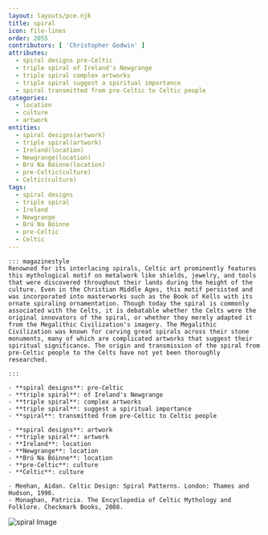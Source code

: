 ```yaml
---
layout: layouts/pce.njk
title: spiral
icon: file-lines
order: 2055
contributors: [ 'Christopher Godwin' ]
attributes:
  - spiral designs pre-Celtic
  - triple spiral of Ireland's Newgrange
  - triple spiral complex artworks
  - triple spiral suggest a spiritual importance
  - spiral transmitted from pre-Celtic to Celtic people
categories:
  - location
  - culture
  - artwork
entities:
  - spiral designs(artwork)
  - triple spiral(artwork)
  - Ireland(location)
  - Newgrange(location)
  - Brú Na Bóinne(location)
  - pre-Celtic(culture)
  - Celtic(culture)
tags:
  - spiral designs
  - triple spiral
  - Ireland
  - Newgrange
  - Brú Na Bóinne
  - pre-Celtic
  - Celtic
---
```

``` tab [group1:Info]
::: magazinestyle
Renowned for its interlacing spirals, Celtic art prominently features this mythological motif on metalwork like shields, jewelry, and tools that were discovered throughout their lands during the height of the culture. Even in the Christian Middle Ages, this motif persisted and was incorporated into masterworks such as the Book of Kells with its ornate spiraling ornamentation. Though today the spiral is commonly associated with the Celts, it is debatable whether the Celts were the original innovators of the spiral, or whether they merely adapted it from the Megalithic Civilization's imagery. The Megalithic Civilization was known for carving great spirals across their stone monuments, many of which are complicated artworks that suggest their spiritual significance. The origin and transmission of the spiral from pre-Celtic people to the Celts have not yet been thoroughly researched.

:::
```
``` tab [group1:Attributes]
- **spiral designs**: pre-Celtic
- **triple spiral**: of Ireland's Newgrange
- **triple spiral**: complex artworks
- **triple spiral**: suggest a spiritual importance
- **spiral**: transmitted from pre-Celtic to Celtic people
```
``` tab [group1:Entities]
- **spiral designs**: artwork
- **triple spiral**: artwork
- **Ireland**: location
- **Newgrange**: location
- **Brú Na Bóinne**: location
- **pre-Celtic**: culture
- **Celtic**: culture
```
``` tab [group1:Sources]
- Meehan, Aidan. Celtic Design: Spiral Patterns. London: Thames and Hudson, 1996.
- Monaghan, Patricia. The Encyclopedia of Celtic Mythology and Folklore. Checkmark Books, 2008.
```
![spiral Image](['https://upload.wikimedia.org/wikipedia/commons/thumb/0/08/NautilusCutawayLogarithmicSpiral.jpg/1200px-NautilusCutawayLogarithmicSpiral.jpg'])
